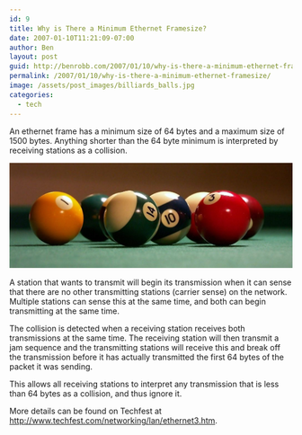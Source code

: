 ```yaml
---
id: 9
title: Why is There a Minimum Ethernet Framesize?
date: 2007-01-10T11:21:09-07:00
author: Ben
layout: post
guid: http://benrobb.com/2007/01/10/why-is-there-a-minimum-ethernet-framesize/
permalink: /2007/01/10/why-is-there-a-minimum-ethernet-framesize/
image: /assets/post_images/billiards_balls.jpg
categories:
  - tech
---
```

An ethernet frame has a minimum size of 64 bytes and a maximum size of 1500 bytes. Anything shorter than the 64 byte minimum is interpreted by receiving stations as a collision.

![A funner type of collision](/assets/post_images/billiards_balls.jpg)

A station that wants to transmit will begin its transmission when it can sense that there are no other transmitting stations (carrier sense) on the network. Multiple stations can sense this at the same time, and both can begin transmitting at the same time.

The collision is detected when a receiving station receives both transmissions at the same time.  The receiving station will then transmit a jam sequence and the transmitting stations will receive this and break off the transmission before it has actually transmitted the first 64 bytes of the packet it was sending.

This allows all receiving stations to interpret any transmission that is less than 64 bytes as a collision, and thus ignore it.

More details can be found on Techfest at <a title="Techfest" href="http://www.techfest.com/networking/lan/ethernet3.htm">http://www.techfest.com/networking/lan/ethernet3.htm</a>.